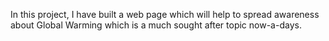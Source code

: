 In this project, I have built a web page which will help to spread awareness about Global Warming which is a much sought after topic now-a-days.
